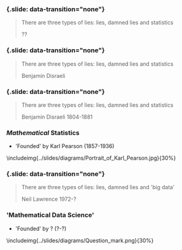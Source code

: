 ### {.slide: data-transition="none"}

> There are three types of lies: lies, damned lies and statistics
>
> ??

### {.slide: data-transition="none"}


> There are three types of lies: lies, damned lies and statistics
>
> Benjamin Disraeli

### {.slide: data-transition="none"}

> There are three types of lies: lies, damned lies and statistics
>
> Benjamin Disraeli 1804-1881



### *Mathematical* Statistics

* 'Founded' by Karl Pearson (1857-1936)

\includeimg{../slides/diagrams/Portrait_of_Karl_Pearson.jpg}{30%}

### {.slide: data-transition="none"}

> There are three types of lies: lies, damned lies and 'big data'
>
> Neil Lawrence 1972-?


### 'Mathematical Data Science'

* 'Founded' by ? (?-?)

\includeimg{../slides/diagrams/Question_mark.png}{30%}
